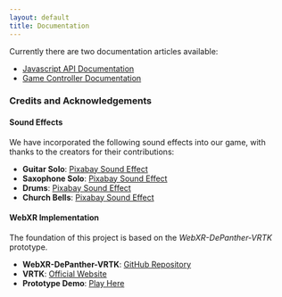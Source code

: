 ```yaml
---
layout: default
title: Documentation
---
```


Currently there are two documentation articles available:

- [Javascript API Documentation](APIdocs)
- [Game Controller Documentation](ControllerDocs)



### Credits and Acknowledgements

#### Sound Effects
We have incorporated the following sound effects into our game, with thanks to the creators for their contributions:
- **Guitar Solo**: [Pixabay Sound Effect](https://pixabay.com/sound-effects/guitar-solo-27194/)
- **Saxophone Solo**: [Pixabay Sound Effect](https://pixabay.com/sound-effects/sax-solo-loop-26094/)
- **Drums**: [Pixabay Sound Effect](https://pixabay.com/sound-effects/punk-rock-drums-200-bpm-50195/)
- **Church Bells**: [Pixabay Sound Effect](https://pixabay.com/sound-effects/church-bell-5993/)

#### WebXR Implementation
The foundation of this project is based on the *WebXR-DePanther-VRTK* prototype. 
- **WebXR-DePanther-VRTK**: [GitHub Repository](https://github.com/De-Panther/unity-webxr-export)
- **VRTK**: [Official Website](https://www.vrtk.io/)
- **Prototype Demo**: [Play Here](https://firedragongamestudio.github.io/WebXR-DePanther-VRTK/)
